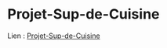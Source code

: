 # Projet-Sup-de-Cuisine
Lien : [Projet-Sup-de-Cuisine](https://nchrist53.github.io/Projet-Sup-de-Cuisine/)